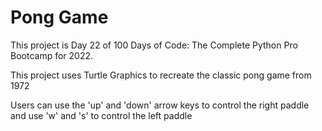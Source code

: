 # Pong Game

This project is Day 22 of 100 Days of Code: The Complete Python Pro Bootcamp for 2022.

This project uses Turtle Graphics to recreate the classic pong game from 1972

Users can use the 'up' and 'down' arrow keys to control the right paddle 
and use 'w' and 's' to control the left paddle
